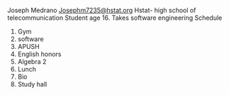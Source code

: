 Joseph Medrano
Josephm7235@hstat.org
Hstat- high school of telecommunication 
Student age 16. Takes software engineering
Schedule 
1. Gym
2. software
3. APUSH
4. English honors
5. Algebra 2
6. Lunch
7. Bio
8. Study hall